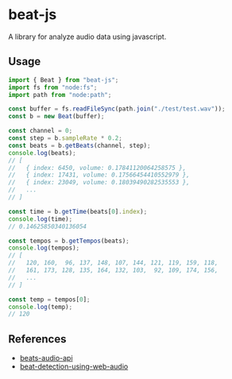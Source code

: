 # beat-js

A library for analyze audio data using javascript.

## Usage

```js
import { Beat } from "beat-js";
import fs from "node:fs";
import path from "node:path";

const buffer = fs.readFileSync(path.join("./test/test.wav"));
const b = new Beat(buffer);

const channel = 0;
const step = b.sampleRate * 0.2;
const beats = b.getBeats(channel, step);
console.log(beats);
// [
//   { index: 6450, volume: 0.17841120064258575 },
//   { index: 17431, volume: 0.17566454410552979 },
//   { index: 23049, volume: 0.18039490282535553 },
//   ...
// ]

const time = b.getTime(beats[0].index);
console.log(time);
// 0.14625850340136054

const tempos = b.getTempos(beats);
console.log(tempos);
// [
//   120, 160,  96, 137, 148, 107, 144, 121, 119, 159, 118,
//   161, 173, 128, 135, 164, 132, 103,  92, 109, 174, 156,
//   ...
// ]

const temp = tempos[0];
console.log(temp);
// 120
```

## References

- [beats-audio-api](https://github.com/JMPerez/beats-audio-api/)
- [beat-detection-using-web-audio](http://joesul.li/van/beat-detection-using-web-audio/)
